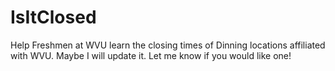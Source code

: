 # IsItClosed
Help Freshmen at WVU learn the closing times of Dinning locations affiliated with WVU.
Maybe I will update it. Let me know if you would like one!
